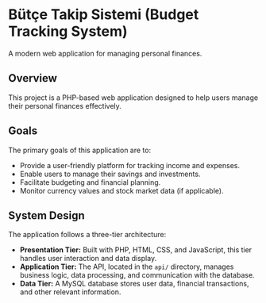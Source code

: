 # Bütçe Takip Sistemi (Budget Tracking System)

A modern web application for managing personal finances.

## Overview

This project is a PHP-based web application designed to help users manage their personal finances effectively.

## Goals

The primary goals of this application are to:

-   Provide a user-friendly platform for tracking income and expenses.
-   Enable users to manage their savings and investments.
-   Facilitate budgeting and financial planning.
-   Monitor currency values and stock market data (if applicable).

## System Design

The application follows a three-tier architecture:

-   **Presentation Tier:** Built with PHP, HTML, CSS, and JavaScript, this tier handles user interaction and data display.
-   **Application Tier:** The API, located in the `api/` directory, manages business logic, data processing, and communication with the database.
-   **Data Tier:** A MySQL database stores user data, financial transactions, and other relevant information.